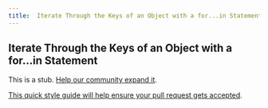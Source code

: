 ```yaml
---
title:  Iterate Through the Keys of an Object with a for...in Statement
---
```

##  Iterate Through the Keys of an Object with a for...in Statement

This is a stub. <a href='https://github.com/freecodecamp/guides/tree/master/src/pages/certifications/javascript-algorithms-and-data-structures/basic-data-structures/-iterate-through-the-keys-of-an-object-with-a-for...in-statement/index.md' target='_blank' rel='nofollow'>Help our community expand it</a>.

<a href='https://github.com/freecodecamp/guides/blob/master/README.md' target='_blank' rel='nofollow'>This quick style guide will help ensure your pull request gets accepted</a>.

<!-- The article goes here, in GitHub-flavored Markdown. Feel free to add YouTube videos, images, and CodePen/JSBin embeds  -->
